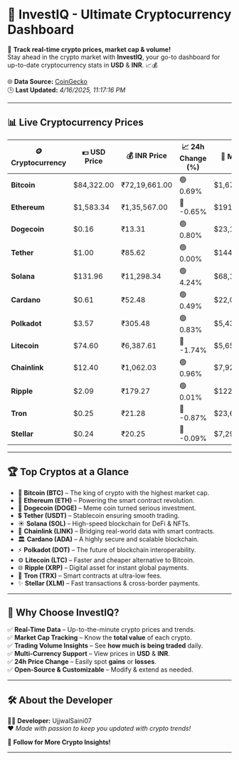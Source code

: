   
# 🚀 **InvestIQ - Ultimate Cryptocurrency Dashboard**  
📢 **Track real-time crypto prices, market cap & volume!**  
Stay ahead in the crypto market with **InvestIQ**, your go-to dashboard for up-to-date cryptocurrency stats in **USD** & **INR**. 📈💰  

🌐 **Data Source:** [CoinGecko](https://www.coingecko.com)  
🕒 **Last Updated:** *4/16/2025, 11:17:16 PM*  

---

## 📊 **Live Cryptocurrency Prices**  

| 🪙 **Cryptocurrency** | 💵 **USD Price** | 💰 **INR Price** | 📈 **24h Change (%)** | 🏦 **Market Cap (USD)** | 🔄 **24h Volume (USD)** |
|----------------------|------------------|------------------|------------------|------------------|------------------|
| **Bitcoin** | $84,322.00 | ₹72,19,661.00 | 🟢 0.69% | $1,674,976,831,579.65 | $27,062,522,936.79 |
| **Ethereum** | $1,583.34 | ₹1,35,567.00 | 🔴 -0.65% | $191,295,586,144.31 | $13,173,444,865.84 |
| **Dogecoin** | $0.16 | ₹13.31 | 🟢 0.80% | $23,172,502,999.49 | $814,863,176.25 |
| **Tether** | $1.00 | ₹85.62 | 🟢 0.00% | $144,632,723,041.17 | $27,552,552,053.61 |
| **Solana** | $131.96 | ₹11,298.34 | 🟢 4.24% | $68,191,828,088.47 | $5,102,203,591.34 |
| **Cardano** | $0.61 | ₹52.48 | 🟢 0.49% | $22,079,404,945.77 | $633,540,185.90 |
| **Polkadot** | $3.57 | ₹305.48 | 🟢 0.83% | $5,431,610,864.06 | $140,830,725.82 |
| **Litecoin** | $74.60 | ₹6,387.61 | 🔴 -1.74% | $5,657,799,396.17 | $332,329,416.94 |
| **Chainlink** | $12.40 | ₹1,062.03 | 🟢 0.96% | $7,921,128,266.46 | $351,598,348.88 |
| **Ripple** | $2.09 | ₹179.27 | 🟢 0.01% | $122,209,329,223.77 | $2,984,809,158.74 |
| **Tron** | $0.25 | ₹21.28 | 🔴 -0.87% | $23,613,404,801.65 | $781,676,920.67 |
| **Stellar** | $0.24 | ₹20.25 | 🔴 -0.09% | $7,299,299,279.62 | $157,484,003.27 |

---

## 🏆 **Top Cryptos at a Glance**  

- 🚀 **Bitcoin (BTC)** – The king of crypto with the highest market cap.  
- 💎 **Ethereum (ETH)** – Powering the smart contract revolution.  
- 🐶 **Dogecoin (DOGE)** – Meme coin turned serious investment.  
- 💲 **Tether (USDT)** – Stablecoin ensuring smooth trading.  
- ☀️ **Solana (SOL)** – High-speed blockchain for DeFi & NFTs.  
- 🔗 **Chainlink (LINK)** – Bridging real-world data with smart contracts.  
- 🏛 **Cardano (ADA)** – A highly secure and scalable blockchain.  
- ⚡ **Polkadot (DOT)** – The future of blockchain interoperability.  
- ⚙️ **Litecoin (LTC)** – Faster and cheaper alternative to Bitcoin.  
- 🌐 **Ripple (XRP)** – Digital asset for instant global payments.  
- 🚀 **Tron (TRX)** – Smart contracts at ultra-low fees.  
- ✨ **Stellar (XLM)** – Fast transactions & cross-border payments.  

---

## 🎯 **Why Choose InvestIQ?**  

✅ **Real-Time Data** – Up-to-the-minute crypto prices and trends.  
✅ **Market Cap Tracking** – Know the **total value** of each crypto.  
✅ **Trading Volume Insights** – See **how much is being traded** daily.  
✅ **Multi-Currency Support** – View prices in **USD** & **INR**.  
✅ **24h Price Change** – Easily spot **gains** or **losses**.  
✅ **Open-Source & Customizable** – Modify & extend as needed.  

---

## 🛠 **About the Developer**  

👨‍💻 **Developer:** UjjwalSaini07  
❤️ *Made with passion to keep you updated with crypto trends!*  

🔗 **Follow for More Crypto Insights!**  

---

